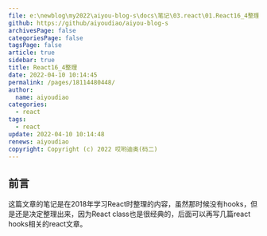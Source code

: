 ```yaml
---
file: e:\newblog\my2022\aiyou-blog-s\docs\笔记\03.react\01.React16_4整理.md
github: https://github/aiyoudiao/aiyou-blog-s
archivesPage: false
categoriesPage: false
tagsPage: false
article: true
sidebar: true
title: React16_4整理
date: 2022-04-10 10:14:45
permalink: /pages/18114480448/
author: 
  name: aiyoudiao
categories: 
  - react
tags: 
  - react
update: 2022-04-10 10:14:48
renews: aiyoudiao
copyright: Copyright (c) 2022 哎哟迪奥(码二)
---
```


## 前言

这篇文章的笔记是在2018年学习React时整理的内容，虽然那时候没有hooks，但是还是决定整理出来，因为React class也是很经典的，后面可以再写几篇react hooks相关的react文章。

<!-- more -->




